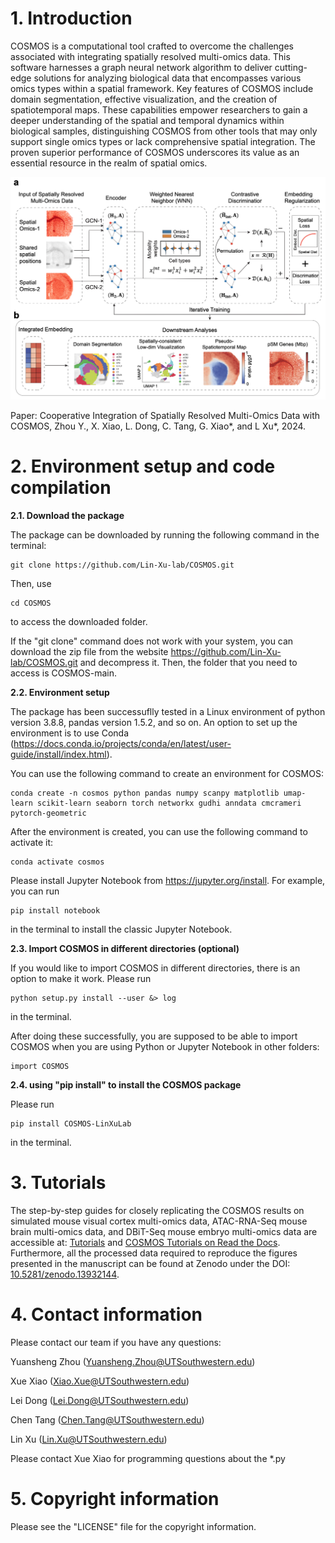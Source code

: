 # 1. Introduction

COSMOS is a computational tool crafted to overcome the challenges associated 
with integrating spatially resolved multi-omics data. This software harnesses a 
graph neural network algorithm to deliver cutting-edge solutions for analyzing 
biological data that encompasses various omics types within a spatial framework. 
Key features of COSMOS include domain segmentation, effective visualization, and 
the creation of spatiotemporal maps. These capabilities empower researchers to 
gain a deeper understanding of the spatial and temporal dynamics within 
biological samples, distinguishing COSMOS from other tools that may only support 
single omics types or lack comprehensive spatial integration. The proven 
superior performance of COSMOS underscores its value as an essential resource in 
the realm of spatial omics.

![Fig](/Image/Figure_1.png) 

Paper: Cooperative Integration of Spatially Resolved Multi-Omics Data with 
COSMOS, Zhou Y., X. Xiao, L. Dong, C. Tang, G. Xiao*, and L Xu*, 2024. 
    
# 2. Environment setup and code compilation

__2.1. Download the package__

The package can be downloaded by running the following command in the terminal:
```
git clone https://github.com/Lin-Xu-lab/COSMOS.git
```
Then, use
```
cd COSMOS
```
to access the downloaded folder. 

If the "git clone" command does not work with your system, you can download the 
zip file from the website 
https://github.com/Lin-Xu-lab/COSMOS.git and decompress it. Then, the folder 
that you need to access is COSMOS-main. 

__2.2. Environment setup__

The package has been successuflly tested in a Linux environment of python 
version 3.8.8, pandas version 1.5.2, and so on. An option to set up 
the environment is to use Conda 
(https://docs.conda.io/projects/conda/en/latest/user-guide/install/index.html).

You can use the following command to create an environment for COSMOS:
```
conda create -n cosmos python pandas numpy scanpy matplotlib umap-learn scikit-learn seaborn torch networkx gudhi anndata cmcrameri pytorch-geometric
```

After the environment is created, you can use the following command to activate 
it:
```
conda activate cosmos
```

Please install Jupyter Notebook from https://jupyter.org/install. For example, 
you can run
```
pip install notebook
```
in the terminal to install the classic Jupyter Notebook.  

__2.3. Import COSMOS in different directories (optional)__

If you would like to import COSMOS in different directories, there is an option 
to make it work. Please run
```
python setup.py install --user &> log
```
in the terminal.

After doing these successfully, you are supposed to be able to import COSMOS 
when you are using Python or Jupyter Notebook in other folders:
```
import COSMOS
```

__2.4. using "pip install" to install the COSMOS package__

Please run
```
pip install COSMOS-LinXuLab
```
in the terminal.

# 3. Tutorials

The step-by-step guides for closely replicating the COSMOS results on simulated mouse visual cortex multi-omics data, ATAC-RNA-Seq mouse brain multi-omics data, and DBiT-Seq mouse embryo multi-omics data are accessible at: [Tutorials](./Tutorials) and [COSMOS Tutorials on Read the Docs](https://cosmos-tutorials.readthedocs.io/en/latest/index.html). Furthermore, all the processed data required to reproduce the figures presented in the manuscript can be found at Zenodo under the DOI: [10.5281/zenodo.13932144](https://zenodo.org/records/13932144).

# 4. Contact information

Please contact our team if you have any questions:

Yuansheng Zhou (Yuansheng.Zhou@UTSouthwestern.edu)

Xue Xiao (Xiao.Xue@UTSouthwestern.edu)

Lei Dong (Lei.Dong@UTSouthwestern.edu)

Chen Tang (Chen.Tang@UTSouthwestern.edu)

Lin Xu (Lin.Xu@UTSouthwestern.edu)

Please contact Xue Xiao for programming questions about the *.py

# 5. Copyright information 

Please see the "LICENSE" file for the copyright information.
